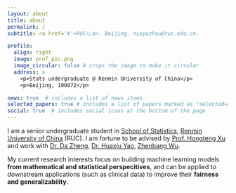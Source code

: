 ```yaml
---
layout: about
title: about
permalink: /
subtitle: <a href='#'>RUC</a>. Beijing. nieyuzhou@ruc.edu.cn.

profile:
  align: right
  image: prof_pic.png
  image_circular: false # crops the image to make it circular
  address: >
    <p>Stats undergraduate @ Renmin University of China</p>
    <p>Beijing, 100872</p>

news: true  # includes a list of news items
selected_papers: true # includes a list of papers marked as "selected={true}"
social: true  # includes social icons at the bottom of the page
---
```


I am a senior undergraduate student in [School of Statistics](http://stat.ruc.edu.cn/Home/index.htm), [Renmin University of China](https://www.ruc.edu.cn/en) (RUC). I am fortune to be advised by [Prof. Hongteng Xu](https://hongtengxu.github.io/)
and work with [Dr. Da Zheng](https://zheng-da.github.io/), [Dr. Huaxiu Yao](https://huaxiuyao.mystrikingly.com/), [Zhenbang Wu](https://zzachw.github.io/).

My current research interests focus on building machine learning models **from mathematical and statistical perspecitives**, and can be applied to downstream applications (such as clinical data) to improve their **fairness and generalizability**.